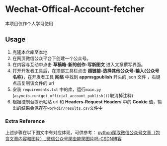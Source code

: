 # Wechat-Offical-Account-fetcher  
  
本项目仅作个人学习使用  
  
## Usage  
  
1. 克隆本仓库至本地  
2. 在网页微信公众平台下创建一个公众号。  
3. 在内容与互动中点击 **草稿箱-新的创作-写新图文** 进入文章撰写界面。  
4. 打开开发者工具后，在顶部工具栏点击 **超链接-选择其他公众号-输入{公众号名称}**，在开发者工具 **网络** 中找到 **appmsgpublish** 开头的 json 文件 ，右键点击复制该文件的 url  
5. 安装 `requirements.txt` 中的库，运行`main.py` (`asyncio.run(get_official_account_publish())`取消掉注释)  
6. 根据控制台提示粘贴 url 和 **Headers-Request Headers** 中的 **Cookie** 值，输出的结果会保存在`workdir/results.csv`文件中  
  
### Extra Reference  
  
上述步骤在以下图文中有对应体现，可供参考：  [python爬取微信公众号文章（包含文章内容和图片）_微信公众号爬虫能爬图片吗-CSDN博客](https://blog.csdn.net/weixin_41267342/article/details/96729138)
